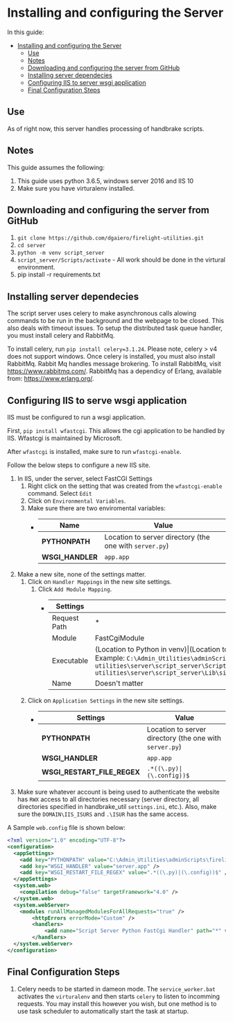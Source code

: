 # Installing and configuring the Server

In this guide:

* [Installing and configuring the Server](#installing-and-configuring-the-server)
  * [Use](#use)
  * [Notes](#notes)
  * [Downloading and configuring the server from GitHub](#downloading-and-configuring-the-server-from-github)
  * [Installing server dependecies](#installing-server-dependecies)
  * [Configuring IIS to server wsgi application](#configuring-iis-to-server-wsgi-application)
  * [Final Configuration Steps](#final-configuration-steps)

## Use

As of right now, this server handles processing of handbrake scripts.

## Notes

This guide assumes the following:

1. This guide uses python 3.6.5, windows server 2016 and IIS 10
2. Make sure you have virturalenv installed.

## Downloading and configuring the server from GitHub

1. `git clone https://github.com/dgaiero/firelight-utilities.git`
2. `cd server`
3. `python -m venv script_server`
4. `script_server/Scripts/activate` - All work should be done in the virtural environment.
5. pip install -r requirements.txt

## Installing server dependecies

The script server uses celery to make asynchronous calls alowing commands to be run in the background and the webpage to be closed. This also deals with timeout issues. To setup the distributed task queue handler, you must install celery and RabbitMq.

To install celery, run `pip install celery=3.1.24`. Please note, celery > v4 does not support windows. Once celery is installed, you must also install RabbitMq. Rabbit Mq handles message brokering. To install RabbitMq, visit https://www.rabbitmq.com/. RabbitMq has a dependicy of Erlang, available from: https://www.erlang.org/.

## Configuring IIS to serve wsgi application

IIS must be configured to run a wsgi application.

First, `pip install wfastcgi`. This allows the cgi application to be handled by IIS. Wfastcgi is maintained by Microsoft.

After `wfastcgi` is installed, make sure to run `wfastcgi-enable`.

Follow the below steps to configure a new IIS site.

1. In IIS, under the server, select FastCGI Settings
    1. Right click on the setting that was created from the `wfastcgi-enable` command. Select `Edit`
    2. Click on `Environmental Variables`.
    3. Make sure there are two enviromental variables:
        * Name|Value
           ---|---
           **PYTHONPATH**|Location to server directory (the one with `server.py`)
           **WSGI_HANDLER**|`app.app`
2. Make a new site, none of the settings matter.
    1. Click on `Handler Mappings` in the new site settings.
        1. Click `Add Module Mapping`.
            * Settings|Value
                ---|---
                Request Path|\*
                Module|FastCgiModule
                Executable|(Location to Python in venv)\|(Location to wsgi in venv)<br>Example: `C:\Admin_Utilities\adminScripts\firelight-utilities\server\script_server\Scripts\python.exe\|C:\Admin_Utilities\adminScripts\firelight-utilities\server\script_server\Lib\site-packages\wfastcgi.py`
                Name|Doesn't matter
    2. Click on `Application Settings` in the new site settings.
        * Settings|Value
           ---|---
           **PYTHONPATH**|Location to server directory (the one with `server.py`)
           **WSGI_HANDLER**|`app.app`
           **WSGI_RESTART_FILE_REGEX**|`.*((\.py)\|(\.config))$`
3. Make sure whatever account is being used to authenticate the website has `RWX` access to all directories necessary (server directory, all directories specified in handbrake_util `settings.ini`, etc.). Also, make sure the `DOMAIN\IIS_ISURS` and `.\ISUR` has the same access.

A Sample `web.config` file is shown below:

```xml
<?xml version="1.0" encoding="UTF-8"?>
<configuration>
  <appSettings>
    <add key="PYTHONPATH" value="C:\Admin_Utilities\adminScripts\firelight-utilities\server" />
    <add key="WSGI_HANDLER" value="server.app" />
    <add key="WSGI_RESTART_FILE_REGEX" value=".*((\.py)|(\.config))$" />
  </appSettings>
  <system.web>
    <compilation debug="false" targetFramework="4.0" />
  </system.web>
  <system.webServer>
    <modules runAllManagedModulesForAllRequests="true" />
        <httpErrors errorMode="Custom" />
        <handlers>
            <add name="Script Server Python FastCgi Handler" path="*" verb="*" modules="FastCgiModule" scriptProcessor="C:\Admin_Utilities\adminScripts\firelight-utilities\server\script_server\Scripts\python.exe|C:\Admin_Utilities\adminScripts\firelight-utilities\server\script_server\Lib\site-packages\wfastcgi.py" resourceType="Unspecified" />
        </handlers>
  </system.webServer>
</configuration>
```


## Final Configuration Steps

1. Celery needs to be started in dameon mode. The `service_worker.bat` activates the `virturalenv` and then starts `celery` to listen to incomming requests. You may install this however you wish, but one method is to use task scheduler to automatically start the task at startup.
